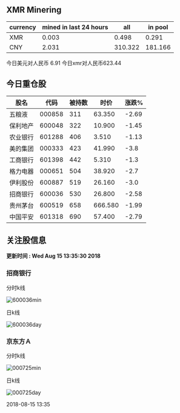## XMR Minering

|currency|mined in last 24 hours|all|in pool|
|---|---|---|---|
|XMR|0.003|0.498|0.291|
|CNY|2.031|310.322|181.166|

今日美元对人民币 6.91	今日xmr对人民币623.44


## 今日重仓股 

|股名|代码|被持数|时价|涨跌%|
|---|---|---|---|---|
|五粮液|000858|311|63.350|-2.69|
|保利地产|600048|322|10.900|-1.45|
|农业银行|601288|406|3.510|-1.13|
|美的集团|000333|423|41.990|-3.8|
|工商银行|601398|442|5.310|-1.3|
|格力电器|000651|504|38.920|-2.7|
|伊利股份|600887|519|26.160|-3.0|
|招商银行|600036|530|26.800|-2.58|
|贵州茅台|600519|658|666.580|-1.99|
|中国平安|601318|690|57.400|-2.79|

## 关注股信息
**更新时间 : Wed Aug 15 13:35:30 2018**
### 招商银行 
分时k线

![600036min](http://image.sinajs.cn/newchart/min/n/sh600036.gif)

日k线

![600036day](http://image.sinajs.cn/newchart/daily/n/sh600036.gif)

### 京东方Ａ 
分时k线

![000725min](http://image.sinajs.cn/newchart/min/n/sz000725.gif)

日k线

![000725day](http://image.sinajs.cn/newchart/daily/n/sz000725.gif)

2018-08-15 13:35